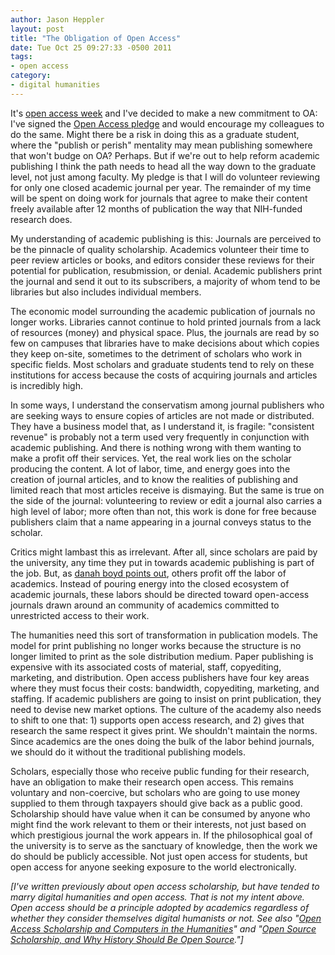 ```yaml
---
author: Jason Heppler
layout: post
title: "The Obligation of Open Access"
date: Tue Oct 25 09:27:33 -0500 2011
tags:
- open access
category: 
- digital humanities
---
```


It's [open access week](http://www.openaccessweek.org/) and I've decided to make a new commitment to OA: I've signed the 
[Open Access pledge](http://www.openaccesspledge.com/) and would encourage my colleagues to do the same. Might there be a risk
in doing this as a graduate student, where the "publish or perish" mentality may
mean publishing somewhere that won't budge on OA? Perhaps. But if we're out to help
reform academic publishing I think the path needs to head all the way down to the
graduate level, not just among faculty. My pledge is that I will do volunteer reviewing for only one closed academic journal
per year. The remainder of my time will be spent on doing work for journals that agree
to make their content freely available after 12 months of publication the way that NIH-funded research does. 

My understanding of academic publishing is this: Journals are perceived to be the
pinnacle of quality scholarship. Academics volunteer their time to peer review
articles or books, and editors consider these reviews for their potential for
publication, resubmission, or denial. Academic publishers print the journal and send
it out to its subscribers, a majority of whom tend to be libraries but also includes
individual members.

The economic model surrounding the academic publication of journals no longer works.
Libraries cannot continue to hold printed journals from a lack of resources (money)
and physical space. Plus, the journals are read by so few on campuses that libraries have
to make decisions about which copies they keep on-site, sometimes to the detriment of
scholars who work in specific fields. Most scholars and graduate students
tend to rely on these institutions for access because the costs of acquiring journals and articles
is incredibly high.

In some ways, I understand the conservatism among journal publishers who are
seeking ways to ensure copies of articles are not made or distributed. They have a business model
that, as I understand it, is fragile: "consistent revenue" is probably not a term used
very frequently in conjunction with academic publishing. And there is nothing wrong
with them wanting to make a profit off their services. Yet, the real work lies
on the scholar producing the content. A lot of labor, time, and energy goes into the
creation of journal articles, and to know the realities of publishing and limited
reach that most articles receive is dismaying. But the same is true on the side of
the journal: volunteering to review or edit a journal also carries a high level of
labor; more often than not, this work is done for free because publishers claim that
a name appearing in a journal conveys status to the scholar. 

Critics might lambast this as irrelevant. After all, since scholars are paid by the
university, any time they put in towards academic publishing is part of the job. But,
as [danah boyd points out](http://www.zephoria.org/thoughts/archives/2008/02/06/openaccess_is_t.html), 
others profit off the labor of academics. Instead of pouring energy into the
closed ecosystem of academic journals, these labors should be directed toward
open-access journals drawn around an community of academics committed to unrestricted
access to their work. 

The humanities need this sort of transformation in publication models. The model for
print publishing no longer works because the structure is no longer limited to print as the
sole distribution medium. Paper publishing is expensive with its associated costs of
material, staff, copyediting, marketing, and distribution. Open access publishers have
four key areas where they must focus their costs: bandwidth, copyediting, marketing,
and staffing. If academic publishers are going to insist on print publication, they
need to devise new market options. The culture of the academy also needs to shift to
one that: 1) supports open access research, and 2) gives that research the same respect
it gives print. We shouldn't maintain the norms. Since academics are the ones doing the
bulk of the labor behind journals, we should do it without the traditional publishing models.

Scholars, especially those who receive public funding for their research, have an
obligation to make their research open access. This remains voluntary and
non-coercive, but scholars who are going to use money supplied to them through
taxpayers should give back as a public good. Scholarship should have value when it
can be consumed by anyone who might find the work relevant to them or their
interests, not just based on which prestigious journal the work appears in. If the philosophical goal of the university is to serve as the sanctuary
of knowledge, then the work we do should be publicly accessible. Not just open access
for students, but open access for anyone seeking exposure to the world electronically.

*[I've written previously about open access scholarship, but have tended to marry digital humanities and open access. That is not my intent above. Open access should be a principle adopted by academics regardless of whether they consider themselves digital humanists or not. See also "[Open Access Scholarship and Computers in the Humanities](http://www.jasonheppler.org/open-access-scholarship-and-computers-in-the-humanities.html)" and "[Open Source Scholarship, and Why History Should Be Open Source](http://www.jasonheppler.org/open-source-scholarship-and-why-history-should-be-open-source.html)."]*
